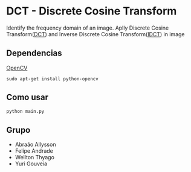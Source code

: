 # DCT - Discrete Cosine Transform
Identify the frequency domain of an image. Aplly Discrete Cosine Transform([DCT](https://en.wikipedia.org/wiki/Discrete_cosine_transform)) and  Inverse Discrete Cosine Transform([IDCT](https://en.wikipedia.org/wiki/Discrete_cosine_transform#Inverse_transforms)) in image



## Dependencias
[OpenCV](https://docs.opencv.org/3.0-beta/index.html)
```
sudo apt-get install python-opencv
```


## Como usar

```sh
python main.py 
```

## Grupo
- Abraão Allysson
- Felipe Andrade
- Wellton Thyago
- Yuri Gouveia
